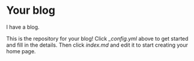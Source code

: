 # Your blog

I have a blog.

This is the repository for your blog! Click *_config.yml* above to get started and fill in the details. Then click *index.md* and edit it to start creating your home page.
